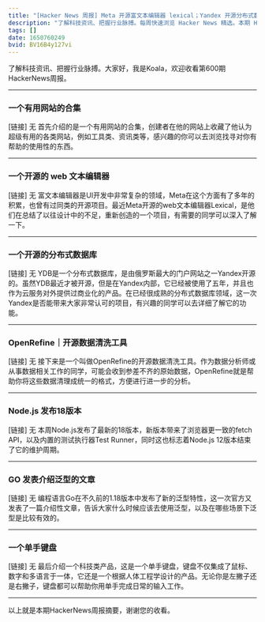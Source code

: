 ```yaml
---
title: "[Hacker News 周报] Meta 开源富文本编辑器 lexical；Yandex 开源分布式数据库 YDB；Node.js 18 发布"
description: "了解科技资讯、把握行业脉搏。每周快速浏览 Hacker News 精选。本期 Hacker Newsletter 地址：https://mailchi.mp/hackernewsletter/600"
tags: []
date: 1650760249
bvid: BV16B4y127vi
---
```

了解科技资讯、把握行业脉搏。大家好，我是Koala，欢迎收看第600期HackerNews周报。

---

### 一个有用网站的合集
[链接] 无
首先介绍的是一个有用网站的合集，创建者在他的网站上收藏了他认为超级有用的各类网站，例如工具类、资讯类等，感兴趣的你可以去浏览找寻对你有帮助的使用性的东西。

---

### 一个开源的 web 文本编辑器
[链接] 无
富文本编辑器是UI开发中非常复杂的领域，Meta在这个方面有了多年的积累，也曾有过同类的开源项目。最近Meta开源的web文本编辑器Lexical，是他们在总结了以往设计中的不足，重新创造的一个项目，有需要的同学可以深入了解一下。

---

### 一个开源的分布式数据库
[链接] 无
YDB是一个分布式数据库，是由俄罗斯最大的门户网站之一Yandex开源的。虽然YDB最近才被开源，但是在Yandex内部，它已经被使用了五年，并且也作为云服务对外提供过商业化的产品。在已经很成熟的分布式数据库领域，这一次Yandex是否能带来大家非常认可的项目，有兴趣的同学可以去详细了解它的功能。

---

### OpenRefine｜开源数据清洗工具
[链接] 无
接下来是一个叫做OpenRefine的开源数据清洗工具。作为数据分析师或从事数据相关工作的同学，可能会收到参差不齐的原始数据，OpenRefine就是帮助你将这些数据清理成统一的格式，方便进行进一步的分析。

---

### Node.js 发布18版本
[链接] 无
本周Node.js发布了最新的18版本，新版本带来了浏览器更一致的fetch API，以及内置的测试执行器Test Runner，同时这也标志着Node.js 12版本结束了它的维护周期。

---

### GO 发表介绍泛型的文章
[链接] 无
编程语言Go在不久前的1.18版本中发布了新的泛型特性，这一次官方又发表了一篇介绍性文章，告诉大家什么时候应该去使用泛型，以及在哪些场景下泛型是比较有效的。

---

### 一个单手键盘
[链接] 无
最后介绍一个科技类产品，这是一个单手键盘，键盘不仅集成了鼠标、数字和多语言于一体，它还是一个根据人体工程学设计的产品。无论你是左撇子还是右撇子，键盘都可以帮助你用单手完成日常的输入工作。

---

以上就是本期HackerNews周报摘要，谢谢您的收看。

